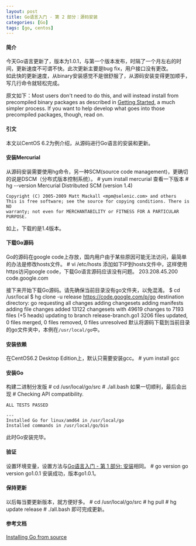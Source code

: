 ```yaml
---
layout: post
title: Go语言入门 - 第 2 部分：源码安装
categories: [Go]
tags: [go, centos]
---
```


#### 简介
今天Go语言更新了，版本为1.0.1，与第一个版本发布，时隔了一个月左右的时间，更新速度不可谓不快。此次更新主要是bug fix，用户接口没有更改。  
如此快的更新速度，从binary安装感觉不是很舒服了，从源码安装变得更加顺手，写几行命令就轻松完成。

原文如下：Most users don't need to do this, and will instead install from precompiled binary packages as described in [Getting Started][2], a much simpler process. If you want to help develop what goes into those precompiled packages, though, read on.
#### 引文
本文以CentOS 6.2为例介绍，从源码进行Go语言的安装和更新。

#### 安装Mercurial
从源码安装需要使用hg命令，另一种SCM(source code management)，更确切的说是DSCM（分布式版本控制系统）。
    # yum install mercurial
查看一下版本
    # hg --version
    Mercurial Distributed SCM (version 1.4)
    
    Copyright (C) 2005-2009 Matt Mackall <mpm@selenic.com> and others
    This is free software; see the source for copying conditions. There is NO
    warranty; not even for MERCHANTABILITY or FITNESS FOR A PARTICULAR PURPOSE.
如上，下载的是1.4版本。    
#### 下载Go源码
Go的源码在google code上存放，国内用户由于某些原因可能无法访问，最简单的办法是修改hosts文件。
    # vi /etc/hosts
添加如下IP到hosts文件中，这样使用https访问google code，下载Go语言源码应该没有问题。
    203.208.45.200 code.google.com

接下来开始下载Go源码。请先确保当前目录没有go文件夹，以免混淆。
    $ cd /usr/local
    $ hg clone -u release https://code.google.com/p/go
    destination directory: go
    requesting all changes
    adding changesets
    adding manifests
    adding file changes
    added 13122 changesets with 49619 changes to 7193 files (+5 heads)
    updating to branch release-branch.go1
    3206 files updated, 0 files merged, 0 files removed, 0 files unresolved
默认将源码下载到当前目录的go文件夹中，本例在`/usr/local/go`中。
#### 安装依赖
在CentOS6.2 Desktop Edition上，默认只需要安装gcc。
    # yum install gcc
#### 安装Go
构建二进制分发版
    # cd /usr/local/go/src
    # ./all.bash
如果一切顺利，最后会出现
    # Checking API compatibility.
    
    ALL TESTS PASSED
    
    ---
    Installed Go for linux/amd64 in /usr/local/go
    Installed commands in /usr/local/go/bin
此时Go安装完毕。
#### 验证
设置环境变量，设置方法与[Go语言入门 - 第 1 部分: 安装][0]相同。
    # go version
    go version go1.0.1
安装成功，版本go1.0.1。
#### 保持更新
以后每当要更新版本，就方便好多。
    # cd /usr/local/go/src
    # hg pull
    # hg update release
    # ./all.bash
即可完成更新。
#### 参考文档
[Installing Go from source][1]

[0]: http://qizhanming.com/2012/04/21/go-intro-1-install-on-centos
[1]: http://golang.org/doc/install/source
[2]: http://golang.org/doc/install
